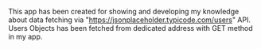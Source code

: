 This app has been created for showing and developing my knowledge about data fetching via "https://jsonplaceholder.typicode.com/users" API.
Users Objects has been fetched from dedicated address with GET method in my app.
